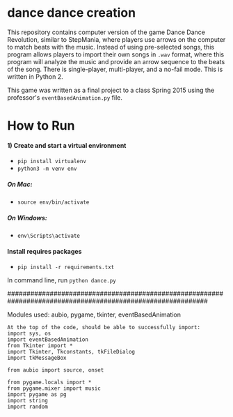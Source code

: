 # dance dance creation

This repository contains computer version of the game Dance Dance Revolution, similar to StepMania, where players use arrows on the computer to match beats with the music. Instead of using pre-selected songs, this program allows players to import their own songs in `.wav` format, where this program will analyze the music and provide an arrow sequence to the beats of the song. There is single-player, multi-player, and a no-fail mode. This is written in Python 2.

This game was written as a final project to a class Spring 2015 using the professor's `eventBasedAnimation.py` file.


# How to Run

#### 1) Create and start a virtual environment

- `pip install virtualenv`
- `python3 -m venv env`

##### On Mac:
- `source env/bin/activate`

##### On Windows:
- `env\Scripts\activate`

#### Install requires packages

- `pip install -r requirements.txt`

In command line, run `python dance.py`


############################################################################################################


Modules used: aubio, pygame, tkinter, eventBasedAnimation


```
At the top of the code, should be able to successfully import:
import sys, os
import eventBasedAnimation
from Tkinter import *
import Tkinter, Tkconstants, tkFileDialog
import tkMessageBox

from aubio import source, onset

from pygame.locals import *
from pygame.mixer import music
import pygame as pg
import string
import random
```
